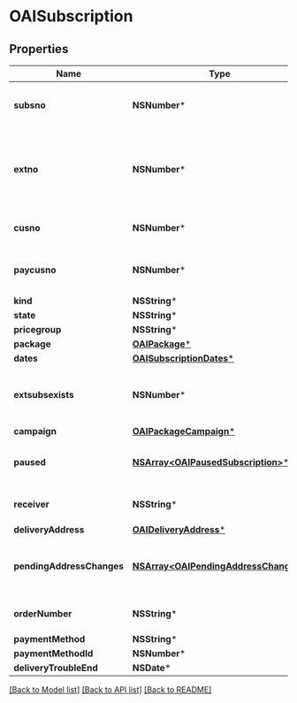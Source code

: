# OAISubscription

## Properties
Name | Type | Description | Notes
------------ | ------------- | ------------- | -------------
**subsno** | **NSNumber*** | Subscription Id - primary key together with extno | 
**extno** | **NSNumber*** | Subscription Extension Id - how many times a subscription has been extended | 
**cusno** | **NSNumber*** | Customer getting the subscription | 
**paycusno** | **NSNumber*** | Customer paying for the subscription | 
**kind** | **NSString*** |  | 
**state** | **NSString*** |  | 
**pricegroup** | **NSString*** |  | [optional] 
**package** | [**OAIPackage***](OAIPackage.md) |  | 
**dates** | [**OAISubscriptionDates***](OAISubscriptionDates.md) |  | 
**extsubsexists** | **NSNumber*** | If the extension of this subscription exists | 
**campaign** | [**OAIPackageCampaign***](OAIPackageCampaign.md) |  | [optional] 
**paused** | [**NSArray&lt;OAIPausedSubscription&gt;***](OAIPausedSubscription.md) | Pause periods of this subscription | [optional] 
**receiver** | **NSString*** | The name of subscription receiver | [optional] 
**deliveryAddress** | [**OAIDeliveryAddress***](OAIDeliveryAddress.md) |  | [optional] 
**pendingAddressChanges** | [**NSArray&lt;OAIPendingAddressChange&gt;***](OAIPendingAddressChange.md) | Pending and ongoing temporary address changes | [optional] 
**orderNumber** | **NSString*** | Order number of subscription | [optional] 
**paymentMethod** | **NSString*** |  | [optional] 
**paymentMethodId** | **NSNumber*** |  | [optional] 
**deliveryTroubleEnd** | **NSDate*** |  | [optional] 

[[Back to Model list]](../README.md#documentation-for-models) [[Back to API list]](../README.md#documentation-for-api-endpoints) [[Back to README]](../README.md)


